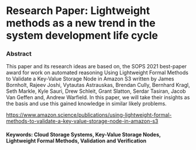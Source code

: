 # Research Paper: Lightweight methods as a new trend in the system development life cycle

### Abstract
This paper and its research ideas are based on, the SOPS 2021 best-paper award for work on automated reasoning Using Lightweight Formal Methods to Validate a Key-Value Storage Node in Amazon S3 written by James Bornholt, Rajeev Joshi, Vytautas Astrauskas, Brendan Cully, Bernhard Kragl, Seth Markle, Kyle Sauri, Drew Schleit, Grant Slatton, Serdar Tasiran, Jacob Van Geffen and, Andrew Warfield. In this paper, we will take their insights as the basis and use this gained knowledge in similar likely problems.

https://www.amazon.science/publications/using-lightweight-formal-methods-to-validate-a-key-value-storage-node-in-amazon-s3

#### Keywords: Cloud Storage Systems, Key-Value Storage Nodes, Lightweight Formal Methods, Validation and Verification

